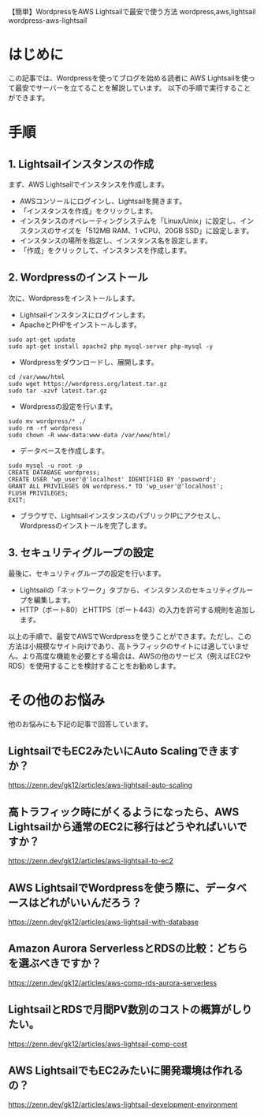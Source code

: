 【簡単】WordpressをAWS Lightsailで最安で使う方法
wordpress,aws,lightsail
wordpress-aws-lightsail

# はじめに
この記事では、Wordpressを使ってブログを始める読者に
AWS Lightsailを使って最安でサーバーを立てることを解説しています。
以下の手順で実行することができます。

# 手順
## 1. Lightsailインスタンスの作成

まず、AWS Lightsailでインスタンスを作成します。

- AWSコンソールにログインし、Lightsailを開きます。
- 「インスタンスを作成」をクリックします。
- インスタンスのオペレーティングシステムを「Linux/Unix」に設定し、インスタンスのサイズを「512MB RAM、1 vCPU、20GB SSD」に設定します。
- インスタンスの場所を指定し、インスタンス名を設定します。
- 「作成」をクリックして、インスタンスを作成します。

## 2. Wordpressのインストール

次に、Wordpressをインストールします。

- Lightsailインスタンスにログインします。
- ApacheとPHPをインストールします。
```
sudo apt-get update
sudo apt-get install apache2 php mysql-server php-mysql -y
```
- Wordpressをダウンロードし、展開します。
```
cd /var/www/html
sudo wget https://wordpress.org/latest.tar.gz
sudo tar -xzvf latest.tar.gz
```
- Wordpressの設定を行います。
```
sudo mv wordpress/* ./
sudo rm -rf wordpress
sudo chown -R www-data:www-data /var/www/html/
```
- データベースを作成します。
```
sudo mysql -u root -p
CREATE DATABASE wordpress;
CREATE USER 'wp_user'@'localhost' IDENTIFIED BY 'password';
GRANT ALL PRIVILEGES ON wordpress.* TO 'wp_user'@'localhost';
FLUSH PRIVILEGES;
EXIT;
```
- ブラウザで、LightsailインスタンスのパブリックIPにアクセスし、Wordpressのインストールを完了します。

## 3. セキュリティグループの設定

最後に、セキュリティグループの設定を行います。

- Lightsailの「ネットワーク」タブから、インスタンスのセキュリティグループを編集します。
- HTTP（ポート80）とHTTPS（ポート443）の入力を許可する規則を追加します。

以上の手順で、最安でAWSでWordpressを使うことができます。ただし、この方法は小規模なサイト向けであり、高トラフィックのサイトには適していません。より高度な機能を必要とする場合は、AWSの他のサービス（例えばEC2やRDS）を使用することを検討することをお勧めします。

# その他のお悩み
他のお悩みにも下記の記事で回答しています。

## LightsailでもEC2みたいにAuto Scalingできますか？
https://zenn.dev/gk12/articles/aws-lightsail-auto-scaling

## 高トラフィック時にがくるようになったら、AWS Lightsailから通常のEC2に移行はどうやればいいですか？
https://zenn.dev/gk12/articles/aws-lightsail-to-ec2

## AWS LightsailでWordpressを使う際に、データベースはどれがいいんだろう？
https://zenn.dev/gk12/articles/aws-lightsail-with-database

## Amazon Aurora ServerlessとRDSの比較：どちらを選ぶべきですか？
https://zenn.dev/gk12/articles/aws-comp-rds-aurora-serverless

## LightsailとRDSで月間PV数別のコストの概算がしりたい。
https://zenn.dev/gk12/articles/aws-lightsail-comp-cost

## AWS LightsailでもEC2みたいに開発環境は作れるの？
https://zenn.dev/gk12/articles/aws-lightsail-development-environment
